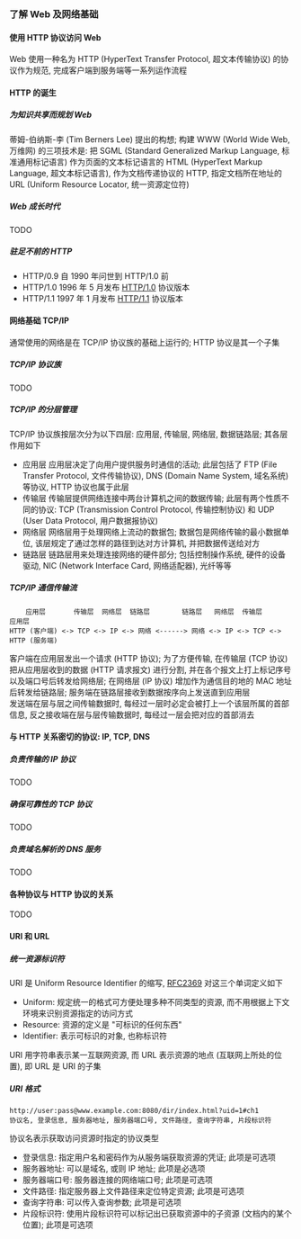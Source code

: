 ### 了解 Web 及网络基础
#### 使用 HTTP 协议访问 Web
Web 使用一种名为 HTTP (HyperText Transfer Protocol, 超文本传输协议) 的协议作为规范, 完成客户端到服务端等一系列运作流程

#### HTTP 的诞生
##### 为知识共享而规划 Web
蒂姆-伯纳斯-李 (Tim Berners Lee) 提出的构想; 构建 WWW (World Wide Web, 万维网) 的三项技术是: 把 SGML (Standard Generalized Markup Language, 标准通用标记语言) 作为页面的文本标记语言的 HTML (HyperText Markup Language, 超文本标记语言), 作为文档传递协议的 HTTP, 指定文档所在地址的 URL (Uniform Resource Locator, 统一资源定位符)

##### Web 成长时代
TODO

##### 驻足不前的 HTTP
- HTTP/0.9
自 1990 年问世到 HTTP/1.0 前
- HTTP/1.0
1996 年 5 月发布 [HTTP/1.0](https://www.ietf.org/rfc/rfc1945.txt) 协议版本
- HTTP/1.1
1997 年 1 月发布 [HTTP/1.1](https://www.ietf.org/rfc/rfc2616.txt) 协议版本

#### 网络基础 TCP/IP
通常使用的网络是在 TCP/IP 协议族的基础上运行的; HTTP 协议是其一个子集

##### TCP/IP 协议族
TODO

##### TCP/IP 的分层管理
TCP/IP 协议族按层次分为以下四层: 应用层, 传输层, 网络层, 数据链路层; 其各层作用如下
- 应用层
应用层决定了向用户提供服务时通信的活动; 此层包括了 FTP (File Transfer Protocol, 文件传输协议), DNS (Domain Name System, 域名系统) 等协议, HTTP 协议也属于此层
- 传输层
传输层提供网络连接中两台计算机之间的数据传输; 此层有两个性质不同的协议: TCP (Transmission Control Protocol, 传输控制协议) 和 UDP (User Data Protocol, 用户数据报协议)
- 网络层
网络层用于处理网络上流动的数据包; 数据包是网络传输的最小数据单位, 该层规定了通过怎样的路径到达对方计算机, 并把数据传送给对方
- 链路层
链路层用来处理连接网络的硬件部分; 包括控制操作系统, 硬件的设备驱动, NIC (Network Interface Card, 网络适配器), 光纤等等

##### TCP/IP 通信传输流
```
    应用层       传输层  网络层  链路层        链路层   网络层  传输层      应用层
HTTP (客户端) <-> TCP <-> IP <-> 网络 <------> 网络 <-> IP <-> TCP <-> HTTP (服务端)
```
客户端在应用层发出一个请求 (HTTP 协议); 为了方便传输, 在传输层 (TCP 协议) 把从应用层收到的数据 (HTTP 请求报文) 进行分割, 并在各个报文上打上标记序号以及端口号后转发给网络层; 在网络层 (IP 协议) 增加作为通信目的地的 MAC 地址后转发给链路层; 服务端在链路层接收到数据按序向上发送直到应用层  
发送端在层与层之间传输数据时, 每经过一层时必定会被打上一个该层所属的首部信息, 反之接收端在层与层传输数据时, 每经过一层会把对应的首部消去

#### 与 HTTP 关系密切的协议: IP, TCP, DNS
##### 负责传输的 IP 协议
TODO
##### 确保可靠性的 TCP 协议
TODO
##### 负责域名解析的 DNS 服务
TODO

#### 各种协议与 HTTP 协议的关系
TODO

#### URI 和 URL
##### 统一资源标识符
URI 是 Uniform Resource Identifier 的缩写, [RFC2369](https://www.ietf.org/rfc/rfc2369.txt) 对这三个单词定义如下
- Uniform: 规定统一的格式可方便处理多种不同类型的资源, 而不用根据上下文环境来识别资源指定的访问方式
- Resource: 资源的定义是 "可标识的任何东西"
- Identifier: 表示可标识的对象, 也称标识符

URI 用字符串表示某一互联网资源, 而 URL 表示资源的地点 (互联网上所处的位置), 即 URL 是 URI 的子集

##### URI 格式
```
http://user:pass@www.example.com:8080/dir/index.html?uid=1#ch1
协议名, 登录信息, 服务器地址, 服务器端口号, 文件路径, 查询字符串, 片段标识符
```
协议名表示获取访问资源时指定的协议类型
- 登录信息: 指定用户名和密码作为从服务端获取资源的凭证; 此项是可选项
- 服务器地址: 可以是域名, 或则 IP 地址; 此项是必选项
- 服务器端口号: 服务器连接的网络端口号; 此项是可选项
- 文件路径: 指定服务器上文件路径来定位特定资源; 此项是可选项
- 查询字符串: 可以传入查询参数; 此项是可选项
- 片段标识符: 使用片段标识符可以标记出已获取资源中的子资源 (文档内的某个位置); 此项是可选项
